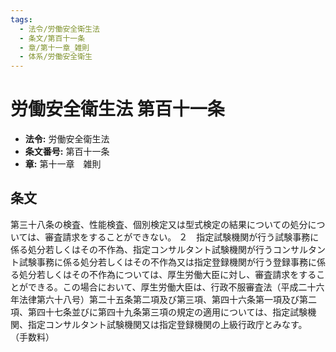 ```yaml
---
tags:
  - 法令/労働安全衛生法
  - 条文/第百十一条
  - 章/第十一章_雑則
  - 体系/労働安全衛生
---
```

# 労働安全衛生法 第百十一条

- **法令:** 労働安全衛生法
- **条文番号:** 第百十一条
- **章:** 第十一章　雑則

## 条文
第三十八条の検査、性能検査、個別検定又は型式検定の結果についての処分については、審査請求をすることができない。
２　指定試験機関が行う試験事務に係る処分若しくはその不作為、指定コンサルタント試験機関が行うコンサルタント試験事務に係る処分若しくはその不作為又は指定登録機関が行う登録事務に係る処分若しくはその不作為については、厚生労働大臣に対し、審査請求をすることができる。この場合において、厚生労働大臣は、行政不服審査法（平成二十六年法律第六十八号）第二十五条第二項及び第三項、第四十六条第一項及び第二項、第四十七条並びに第四十九条第三項の規定の適用については、指定試験機関、指定コンサルタント試験機関又は指定登録機関の上級行政庁とみなす。
（手数料）


